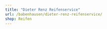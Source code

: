 ```yaml
---
title: "Dieter Renz Reifenservice"
url: /babenhausen/dieter-renz-reifenservice/
shop: Reifen
---
```

